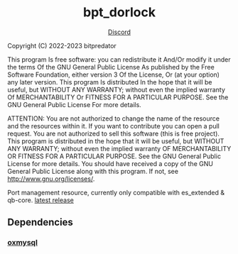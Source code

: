 <h1 align='center'>bpt_dorlock</a></h1>
<p align='center'><a href='https://discord.gg/ksGfNvDEfq'>Discord</a>

Copyright (C) 2022-2023 bitpredator

This program Is free software: you can redistribute it And/Or modify it under the terms Of the GNU General Public License As published by the Free Software Foundation, either version 3 Of the License, Or (at your option) any later version.
This program Is distributed In the hope that it will be useful, but WITHOUT ANY WARRANTY; without even the implied warranty Of MERCHANTABILITY Or FITNESS FOR A PARTICULAR PURPOSE. See the GNU General Public License For more details.

ATTENTION:
You are not authorized to change the name of the resource and the resources within it.
If you want to contribute you can open a pull request.
You are not authorized to sell this software (this is free project).
This program is distributed in the hope that it will be useful, but WITHOUT ANY WARRANTY; without even the implied warranty OF MERCHANTABILITY OR FITNESS FOR A PARTICULAR PURPOSE. See the GNU General Public License for more details.
You should have received a copy of the GNU General Public License along with this program. If not, see http://www.gnu.org/licenses/.


Port management resource, currently only compatible with es_extended & qb-core.
[latest release](https://github.com/bitpredator/bpt_doorlock/releases/latest/download/bpt_doorlock.zip)

## Dependencies

### [oxmysql](https://github.com/overextended/oxmysql)